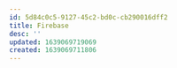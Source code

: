 ```yaml
---
id: 5d84c0c5-9127-45c2-bd0c-cb290016dff2
title: Firebase
desc: ''
updated: 1639069719069
created: 1639069711806
---
```




